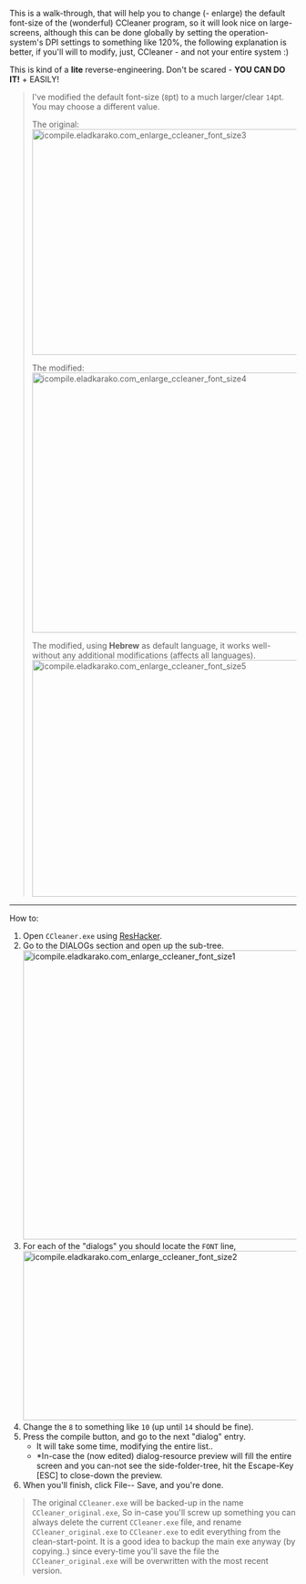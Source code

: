 This is a walk-through, that will help you to change (- enlarge) the default font-size of the (wonderful) CCleaner program,
so it will look nice on large-screens, although this can be done globally by setting the operation-system's DPI settings to something like 120%,
the following explanation is better, if you'll will to modify, just, CCleaner - and not your entire system :)

This is kind of a <strong>lite</strong> reverse-engineering. Don't be scared - <strong>YOU CAN DO IT!</strong> + EASILY!

<blockquote>
I've modified the default font-size (<code>8</code>pt) to a much larger/clear <code>14</code>pt. You may choose a different value.

The original:
<img src="https://icompile.eladkarako.com/_uploads/2016/10/icompile.eladkarako.com_enlarge_ccleaner_font_size3.png" alt="icompile.eladkarako.com_enlarge_ccleaner_font_size3" width="668" height="396" />

The modified:
<img src="https://icompile.eladkarako.com/_uploads/2016/10/icompile.eladkarako.com_enlarge_ccleaner_font_size4.png" alt="icompile.eladkarako.com_enlarge_ccleaner_font_size4" width="678" height="456" />

The modified, using <strong>Hebrew</strong> as default language, it works well- without any additional modifications (affects all languages).
<img src="https://icompile.eladkarako.com/_uploads/2016/10/icompile.eladkarako.com_enlarge_ccleaner_font_size5.png" alt="icompile.eladkarako.com_enlarge_ccleaner_font_size5" width="680" height="415"/>
</blockquote>

<!--more-->
<hr/>

How to:
<ol>
<li>
Open <code>CCleaner.exe</code> using <a href="https://en.wikipedia.org/wiki/Resource_Hacker" target="_blank">ResHacker</a>.
</li>
<li>
Go to the DIALOGs section and open up the sub-tree.
<img src="https://icompile.eladkarako.com/_uploads/2016/10/icompile.eladkarako.com_enlarge_ccleaner_font_size1.png" alt="icompile.eladkarako.com_enlarge_ccleaner_font_size1" width="722" height="507"/>
</li>
<li>
For each of the "dialogs" you should locate the <code>FONT</code> line,
<img src="https://icompile.eladkarako.com/_uploads/2016/10/icompile.eladkarako.com_enlarge_ccleaner_font_size2.png" alt="icompile.eladkarako.com_enlarge_ccleaner_font_size2" width="823" height="297"/>
</li>
<li>
Change the <code>8</code> to something like <code>10</code> (up until <code>14</code> should be fine).
</li>
<li>
Press the compile button, and go to the next "dialog" entry.

  <ul>
    <li>It will take some time, modifying the entire list..</li>
    <li>*In-case the (now edited) dialog-resource preview will fill the entire screen and you can-not see the side-folder-tree, hit the Escape-Key [ESC] to close-down the preview.</li>
  </ul>
</li>
<li>
When you'll finish, click File-- Save, and you're done.
</li>
</ol>

<blockquote>
The original <code>CCleaner.exe</code> will be backed-up in the name <code>CCleaner_original.exe</code>,
So in-case you'll screw up something you can always delete the current <code>CCleaner.exe</code> file, and rename <code>CCleaner_original.exe</code> to <code>CCleaner.exe</code> to edit everything from the clean-start-point. It is a good idea to backup the main exe anyway (by copying..) since every-time you'll save the file the <code>CCleaner_original.exe</code> will be overwritten with the most recent version.
</blockquote>
